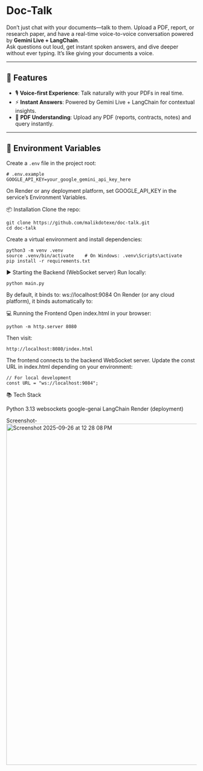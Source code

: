 # Doc-Talk

Don’t just chat with your documents—talk to them. Upload a PDF, report, or research paper, and have a real-time voice-to-voice conversation powered by **Gemini Live + LangChain**.  
Ask questions out loud, get instant spoken answers, and dive deeper without ever typing. It’s like giving your documents a voice.

---

## 🚀 Features
- 🎙️ **Voice-first Experience**: Talk naturally with your PDFs in real time.  
- ⚡ **Instant Answers**: Powered by Gemini Live + LangChain for contextual insights.  
- 📄 **PDF Understanding**: Upload any PDF (reports, contracts, notes) and query instantly.  

---

## 🔧 Environment Variables

Create a `.env` file in the project root:

```
# .env.example
GOOGLE_API_KEY=your_google_gemini_api_key_here
```
On Render or any deployment platform, set GOOGLE_API_KEY in the service’s Environment Variables.

📦 Installation
Clone the repo:

```
git clone https://github.com/malikdotexe/doc-talk.git
cd doc-talk
```

Create a virtual environment and install dependencies:

```
python3 -m venv .venv
source .venv/bin/activate    # On Windows: .venv\Scripts\activate
pip install -r requirements.txt
```
▶️ Starting the Backend (WebSocket server)
Run locally:

```
python main.py
```
By default, it binds to:
ws://localhost:9084
On Render (or any cloud platform), it binds automatically to:


💻 Running the Frontend
Open index.html in your browser:
```
python -m http.server 8080
```
Then visit:
```
http://localhost:8080/index.html
```

The frontend connects to the backend WebSocket server.
Update the const URL in index.html depending on your environment:

```
// For local development
const URL = "ws://localhost:9084";
```


📚 Tech Stack

Python 3.13
websockets
google-genai
LangChain
Render (deployment)

Screenshot-
<img width="1440" height="900" alt="Screenshot 2025-09-26 at 12 28 08 PM" src="https://github.com/user-attachments/assets/d154feb8-5c35-4a69-92bf-a682a3a56b48" />

